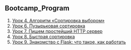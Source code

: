 ## Bootcamp_Program
1. [Урок 4. Алгоритм «Сортировка выбором»](https://github.com/olgashenkel/Bootcamp_Program/tree/main/Task-4)
2. [Урок 6. Пузырьковая сортировка](https://github.com/olgashenkel/Bootcamp_Program/tree/main/Task-6)
3. [Урок 7. Пишем простейший HTTP сервер](https://github.com/olgashenkel/Bootcamp_Program/tree/main/Task-7)
4. [Урок 8. Быстрая сортировка](https://github.com/olgashenkel/Bootcamp_Program/tree/main/Task-8)
5. [Урок 9. Знакомство с Flask: что такое, как работать]()
